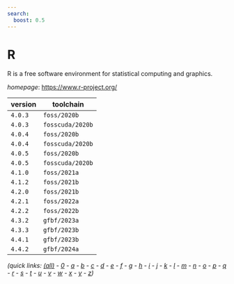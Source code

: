 ```yaml
---
search:
  boost: 0.5
---
```

# R

R is a free software environment for statistical computing  and graphics.

*homepage*: <https://www.r-project.org/>

version | toolchain
--------|----------
``4.0.3`` | ``foss/2020b``
``4.0.3`` | ``fosscuda/2020b``
``4.0.4`` | ``foss/2020b``
``4.0.4`` | ``fosscuda/2020b``
``4.0.5`` | ``foss/2020b``
``4.0.5`` | ``fosscuda/2020b``
``4.1.0`` | ``foss/2021a``
``4.1.2`` | ``foss/2021b``
``4.2.0`` | ``foss/2021b``
``4.2.1`` | ``foss/2022a``
``4.2.2`` | ``foss/2022b``
``4.3.2`` | ``gfbf/2023a``
``4.3.3`` | ``gfbf/2023b``
``4.4.1`` | ``gfbf/2023b``
``4.4.2`` | ``gfbf/2024a``


*(quick links: [(all)](../index.md) - [0](../0/index.md) - [a](../a/index.md) - [b](../b/index.md) - [c](../c/index.md) - [d](../d/index.md) - [e](../e/index.md) - [f](../f/index.md) - [g](../g/index.md) - [h](../h/index.md) - [i](../i/index.md) - [j](../j/index.md) - [k](../k/index.md) - [l](../l/index.md) - [m](../m/index.md) - [n](../n/index.md) - [o](../o/index.md) - [p](../p/index.md) - [q](../q/index.md) - [r](../r/index.md) - [s](../s/index.md) - [t](../t/index.md) - [u](../u/index.md) - [v](../v/index.md) - [w](../w/index.md) - [x](../x/index.md) - [y](../y/index.md) - [z](../z/index.md))*

